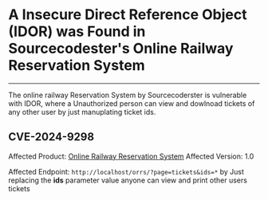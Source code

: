 # A Insecure Direct Reference Object (IDOR) was Found in Sourcecodester's Online Railway Reservation System
---

The online railway Reservation System by Sourcecoderster is vulnerable with IDOR, where a Unauthorized person can view and dowlnoad tickets of any other user by just manuplating ticket ids.

## CVE-2024-9298

Affected Product: [Online Railway Reservation System](https://www.sourcecodester.com/php/15121/online-railway-reservation-system-phpoop-project-free-source-code.html)
Affected Version: 1.0 

Affected Endpoint:  `http://localhost/orrs/?page=tickets&ids=*`
by Just replacing the **ids** parameter value anyone can view and print other users tickets
